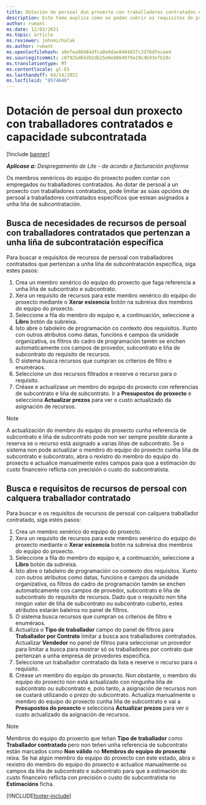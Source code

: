 ```yaml
---
title: Dotación de persoal dun proxecto con traballadores contratados e capacidade subcontratada
description: Este tema explica como se poden cubrir os requisitos do proxecto utilizando traballadores por contrato ou capacidade subcontratada en Microsoft Dynamics 365 Project Operations.
author: rumant
ms.date: 12/03/2021
ms.topic: article
ms.reviewer: johnmichalak
ms.author: rumant
ms.openlocfilehash: a0efea80484dfca0a9dae8404837c3376dfecaed
ms.sourcegitcommit: c0792bd65d92db25e0e8864879a19c4b93efb10c
ms.translationtype: MT
ms.contentlocale: gl-ES
ms.lasthandoff: 04/14/2022
ms.locfileid: "8574640"
---
```

# <a name="staffing-a-project-with-contract-workers-and-subcontracted-capacity"></a>Dotación de persoal dun proxecto con traballadores contratados e capacidade subcontratada

[!include [banner](../../includes/dataverse-preview.md)]

_**Aplícase a:** Despregamento de Lite - de acordo a facturación proforma_

Os membros xenéricos do equipo do proxecto poden contar con empregados ou traballadores contratados. Ao dotar de persoal a un proxecto con traballadores contratados, pode limitar as súas opcións de persoal a traballadores contratados específicos que estean asignados a unha liña de subcontratación. 

## <a name="search-for-staff-resource-requirements-with-contract-workers-that-belong-to-a-specific-subcontract-line"></a>Busca de necesidades de recursos de persoal con traballadores contratados que pertenzan a unha liña de subcontratación específica

Para buscar e requisitos de recursos de persoal con traballadores contratados que pertenzan a unha liña de subcontratación específica, siga estes pasos:

1. Crea un membro xenérico do equipo do proxecto que faga referencia a unha liña de subcontrato e subcontrato.
2. Xera un requisito de recursos para este membro xenérico do equipo do proxecto mediante o **Xerar esixencia** botón na subreixa dos membros do equipo do proxecto.
3. Seleccione a fila do membro do equipo e, a continuación, seleccione a **Libro** botón da subreixa. 
4. Isto abre o taboleiro de programación co contexto dos requisitos. Xunto con outros atributos como datas, funcións e campos da unidade organizativa, os filtros do cadro de programación tamén se enchen automaticamente cos campos de provedor, subcontrato e liña de subcontrato do requisito de recursos.
5. O sistema busca recursos que cumpran os criterios de filtro e enuméraos. 
6. Seleccione un dos recursos filtrados e reserve o recurso para o requisito. 
7. Créase e actualízase un membro do equipo do proxecto con referencias de subcontrato e liña de subcontrato. Ir a **Presupostos do proxecto** e selecciona **Actualizar prezos** para ver o custo actualizado da asignación de recursos. 

> [!NOTE]
> A actualización do membro do equipo do proxecto cunha referencia de subcontrato e liña de subcontrato pode non ser sempre posible durante a reserva se o recurso está asignado a varias liñas de subcontrato. Se o sistema non pode actualizar o membro do equipo do proxecto cunha liña de subcontrato e subcontrato, abra o rexistro do membro do equipo do proxecto e actualice manualmente estes campos para que a estimación do custo financeiro reflicta con precisión o custo do subcontratista.

## <a name="search-for-and-staff-resource-requirements-with-any-contract-worker"></a>Busca e requisitos de recursos de persoal con calquera traballador contratado

Para buscar e os requisitos de recursos de persoal con calquera traballador contratado, siga estes pasos:

1. Crea un membro xenérico do equipo do proxecto.
2. Xera un requisito de recursos para este membro xenérico do equipo do proxecto mediante o **Xerar esixencia** botón na subreixa dos membros do equipo do proxecto.
3. Seleccione a fila do membro do equipo e, a continuación, seleccione a **Libro** botón da subreixa. 
4. Isto abre o taboleiro de programación co contexto dos requisitos. Xunto con outros atributos como datas, funcións e campos da unidade organizativa, os filtros do cadro de programación tamén se enchen automaticamente cos campos de provedor, subcontrato e liña de subcontrato do requisito de recursos. Dado que o requisito non tiña ningún valor de liña de subcontrato ou subcontrato cuberto, estes atributos estarán baleiros no panel de filtros.
5. O sistema busca recursos que cumpran os criterios de filtro e enuméraos.
6. Actualiza o **Tipo de traballador** campo do panel de filtros para **Traballador por Contrato** limitar a busca aos traballadores contratados. Actualizar **Vendedor** no panel de filtros para seleccionar un provedor para limitar a busca para mostrar só os traballadores por contrato que pertenzan a unha empresa de provedores específica.
7. Seleccione un traballador contratado da lista e reserve o recurso para o requisito.
8. Créase un membro do equipo do proxecto. Non obstante, o membro do equipo do proxecto non está actualizado con ningunha liña de subcontrato ou subcontrato e, polo tanto, a asignación de recursos non se custará utilizando o prezo do subcontrato. Actualiza manualmente o membro do equipo do proxecto cunha liña de subcontrato e vai a **Presupostos do proxecto** e selecciona **Actualizar prezos** para ver o custo actualizado da asignación de recursos.

> [!NOTE]
> Membros do equipo do proxecto que teñan **Tipo de traballador** como **Traballador contratado** pero non teñen unha referencia de subcontrato están marcados como **Non válido** no **Membros do equipo do proxecto** reixa. Se hai algún membro do equipo do proxecto con este estado, abra o rexistro do membro do equipo do proxecto e actualice manualmente os campos da liña de subcontrato e subcontrato para que a estimación do custo financeiro reflicta con precisión o custo do subcontratista no **Estimacións** ficha. 


[!INCLUDE[footer-include](../../includes/footer-banner.md)]
